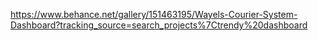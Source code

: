 https://www.behance.net/gallery/151463195/Wayels-Courier-System-Dashboard?tracking_source=search_projects%7Ctrendy%20dashboard
